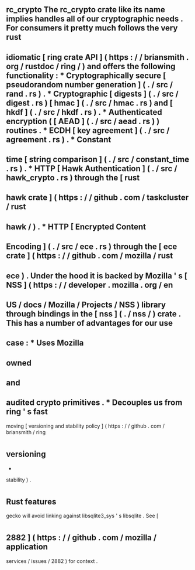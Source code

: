 #
rc_crypto
The
rc_crypto
crate
like
its
name
implies
handles
all
of
our
cryptographic
needs
.
For
consumers
it
pretty
much
follows
the
very
rust
-
idiomatic
[
ring
crate
API
]
(
https
:
/
/
briansmith
.
org
/
rustdoc
/
ring
/
)
and
offers
the
following
functionality
:
*
Cryptographically
secure
[
pseudorandom
number
generation
]
(
.
/
src
/
rand
.
rs
)
.
*
Cryptographic
[
digests
]
(
.
/
src
/
digest
.
rs
)
[
hmac
]
(
.
/
src
/
hmac
.
rs
)
and
[
hkdf
]
(
.
/
src
/
hkdf
.
rs
)
.
*
Authenticated
encryption
(
[
AEAD
]
(
.
/
src
/
aead
.
rs
)
)
routines
.
*
ECDH
[
key
agreement
]
(
.
/
src
/
agreement
.
rs
)
.
*
Constant
-
time
[
string
comparison
]
(
.
/
src
/
constant_time
.
rs
)
.
*
HTTP
[
Hawk
Authentication
]
(
.
/
src
/
hawk_crypto
.
rs
)
through
the
[
rust
-
hawk
crate
]
(
https
:
/
/
github
.
com
/
taskcluster
/
rust
-
hawk
/
)
.
*
HTTP
[
Encrypted
Content
-
Encoding
]
(
.
/
src
/
ece
.
rs
)
through
the
[
ece
crate
]
(
https
:
/
/
github
.
com
/
mozilla
/
rust
-
ece
)
.
Under
the
hood
it
is
backed
by
Mozilla
'
s
[
NSS
]
(
https
:
/
/
developer
.
mozilla
.
org
/
en
-
US
/
docs
/
Mozilla
/
Projects
/
NSS
)
library
through
bindings
in
the
[
nss
]
(
.
/
nss
/
)
crate
.
This
has
a
number
of
advantages
for
our
use
-
case
:
*
Uses
Mozilla
-
owned
-
and
-
audited
crypto
primitives
.
*
Decouples
us
from
ring
'
s
fast
-
moving
[
versioning
and
stability
policy
]
(
https
:
/
/
github
.
com
/
briansmith
/
ring
#
versioning
-
-
stability
)
.
#
#
Rust
features
-
gecko
will
avoid
linking
against
libsqlite3_sys
'
s
libsqlite
.
See
[
#
2882
]
(
https
:
/
/
github
.
com
/
mozilla
/
application
-
services
/
issues
/
2882
)
for
context
.
